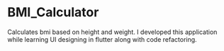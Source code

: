 # BMI_Calculator

Calculates bmi based on height and weight. I developed this application while learning UI designing in flutter along with code refactoring.

